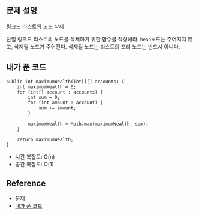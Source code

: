 ## 문제 설명
링크드 리스트의 노드 삭제

단일 링크드 리스트의 노드를 삭제하기 위한 함수를 작성해라. ```head```노드는 주어지지 않고, 삭제될 노드가 주어진다.
삭제될 노드는 리스트의 꼬리 노드는 반드시 아니다.

## 내가 푼 코드
```
public int maximumWealth(int[][] accounts) {
    int maximumWealth = 0;
    for (int[] account : accounts) {
        int sum = 0;
        for (int amount : account) {
            sum += amount;
        }
        
        maximumWealth = Math.max(maximumWealth, sum);
    }
    
    return maximumWealth;
}
```
* 시간 복잡도: O(n)
* 공간 복잡도: O(1)

## Reference
* [문제](https://leetcode.com/problems/richest-customer-wealth/)
* [내가 푼 코드](https://github.com/smpark1020/leetcode-practice/blob/master/src/leetcode/array/Q1672.java)